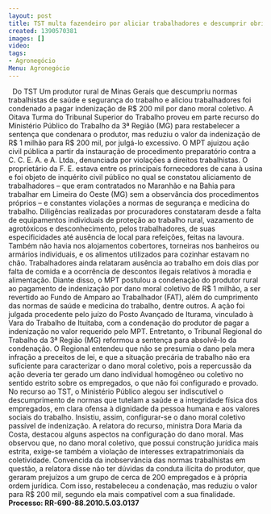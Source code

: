 ```yaml
---
layout: post
title: TST multa fazendeiro por aliciar trabalhadores e descumprir obrigações
created: 1390570381
images: []
video: 
tags:
- Agronegócio
Menu: Agronegócio
---
```



 
Do TST
Um produtor rural de Minas Gerais que descumpriu normas trabalhistas de saúde e segurança do trabalho e aliciou trabalhadores foi condenado a pagar indenização de R$ 200 mil por dano moral coletivo.
A Oitava Turma do Tribunal Superior do Trabalho proveu em parte recurso do Ministério Público do Trabalho da 3ª Região (MG) para restabelecer a sentença que condenara o produtor, mas reduziu o valor da indenização de R$ 1 milhão para R$ 200 mil, por julgá-lo excessivo.
O MPT ajuizou ação civil pública a partir da instauração de procedimento preparatório contra a C. C. E. A. e A. Ltda., denunciada por violações a direitos trabalhistas. O proprietário da F. E. estava entre os principais fornecedores de cana à usina e foi objeto de inquérito civil público no qual se constatou aliciamento de trabalhadores – que eram contratados no Maranhão e na Bahia para trabalhar em Limeira do Oeste (MG) sem a observância dos procedimentos próprios – e constantes violações a normas de segurança e medicina do trabalho.
Diligências realizadas por procuradores constataram desde a falta de equipamentos individuais de proteção ao trabalho rural, vazamento de agrotóxicos e desconhecimento, pelos trabalhadores, de suas especificidades até ausência de local para refeições, feitas na lavoura.
Também não havia nos alojamentos cobertores, torneiras nos banheiros ou armários individuais, e os alimentos utilizados para cozinhar estavam no chão. Trabalhadores ainda relataram ausência ao trabalho em dois dias por falta de comida e a ocorrência de descontos ilegais relativos à moradia e alimentação.
Diante disso, o MPT postulou a condenação do produtor rural ao pagamento de indenização por dano moral coletivo de R$ 1 milhão, a ser revertido ao Fundo de Amparo ao Trabalhador (FAT), além do cumprimento das normas de saúde e medicina do trabalho, dentre outros.
A ação foi julgada procedente pelo juízo do Posto Avançado de Iturama, vinculado à Vara do Trabalho de Ituitaba, com a condenação do produtor de pagar a indenização no valor requerido pelo MPT. Entretanto, o Tribunal Regional do Trabalho da 3ª Região (MG) reformou a sentença para absolvê-lo da condenação.
O Regional entendeu que não se presumia o dano pela mera infração a preceitos de lei, e que a situação precária de trabalho não era suficiente para caracterizar o dano moral coletivo, pois a repercussão da ação deveria ter gerado um dano individual homogêneo ou coletivo no sentido estrito sobre os empregados, o que não foi configurado e provado.
No recurso ao TST, o Ministério Público alegou ser indiscutível o descumprimento de normas que tutelam a saúde e a integridade física dos empregados, em clara ofensa à dignidade da pessoa humana e aos valores sociais do trabalho. Insistiu, assim, configurar-se o dano moral coletivo passível de indenização.
A relatora do recurso, ministra Dora Maria da Costa, destacou alguns aspectos na configuração do dano moral. Mas observou que, no dano moral coletivo, que possui construção jurídica mais estrita, exige-se também a violação de interesses extrapatrimoniais da coletividade.
Convencida da inobservância das normas trabalhistas em questão, a relatora disse não ter dúvidas da conduta ilícita do produtor, que geraram prejuízos a um grupo de cerca de 200 empregados e à própria ordem jurídica.
Com isso, restabeleceu a condenação, mas reduziu o valor para R$ 200 mil, segundo ela mais compatível com a sua finalidade.
**Processo: RR-690-88.2010.5.03.0137**
 
